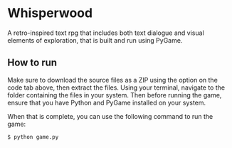 # Whisperwood

A retro-inspired text rpg that includes both text dialogue and visual elements of exploration, that is built and run using PyGame. 

## How to run

Make sure to download the source files as a ZIP using the option on the code tab above, then extract the files. Using your terminal, navigate to the folder containing the files in your system. Then before running the game, ensure that you have Python and PyGame installed on your system. 

When that is complete, you can use the following command to run the game:
```
$ python game.py
```
